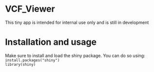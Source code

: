 # VCF_Viewer
This tiny app is intended for internal use only and is still in development

# Installation and usage
Make sure to install and load the shiny package. You can do so using: 
<br>
    ```
    install.packages("shiny")  
    ```
    <br>
    ```
    library(shiny)
    ```

